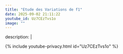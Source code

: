 ```yaml
---
title: "Etude des Variations de f1"
date: 2025-09-02 21:11:22 
youtube_id: Uz7CEzTvs1o
image: ""
---
```

description: |
  
{% include youtube-privacy.html id="Uz7CEzTvs1o" %}
